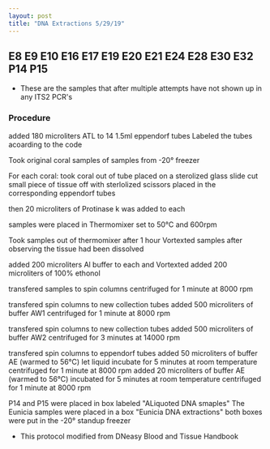 ```yaml
---
layout: post
title: "DNA Extractions 5/29/19"
---
```


## E8 E9 E10 E16 E17 E19 E20 E21 E24 E28 E30 E32 P14 P15  

* These are the samples that after multiple attempts have not shown up in any ITS2 PCR's 

### Procedure

added 180 microliters ATL to 14 1.5ml eppendorf tubes
Labeled the tubes acoarding to the code 

Took original coral samples of samples from -20° freezer 

For each coral:
took coral out of tube 
placed on a sterolized glass slide
cut small piece of tissue off with sterlolized scissors
placed in the corresponding eppendorf tubes

then  20 microliters of Protinase k was added to each

samples were placed in Thermomixer set to 50°C and 600rpm

Took samples out of thermomixer after 1 hour
Vortexted samples after observing the tissue had been dissolved

added 200 microliters Al buffer to each and Vortexted
added 200 microliters of 100% ethonol 

transfered samples to spin columns
centrifuged for 1 minute at 8000 rpm

transfered spin columns to new collection tubes 
added 500 microliters of buffer AW1
centrifuged for 1 minute at 8000 rpm

transfered spin columns to new collection tubes
added 500 microliters of buffer AW2
centrifuged for 3 minutes at 14000 rpm

transfered spin columns to eppendorf tubes
added 50 microliters of buffer AE (warmed to 56°C)
let liquid incubate for 5 minutes at room temperature 
centrifuged for 1 minute at 8000 rpm
added 20 microliters of buffer AE (warmed to 56°C)
incubated for 5 minutes at room temperature
centrifuged for 1 minute at 8000 rpm

P14 and P15 were placed in box labeled "ALiquoted DNA smaples"
The Eunicia samples were placed in a box "Eunicia DNA extractions"
both boxes were put in the -20° standup freezer

* This protocol modified from DNeasy Blood and Tissue Handbook